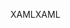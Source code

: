 <span data-ttu-id="f96fc-101">XAML</span><span class="sxs-lookup"><span data-stu-id="f96fc-101">XAML</span></span>